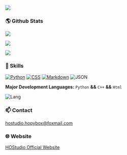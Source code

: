 ![](https://komarev.com/ghpvc/?username=HOStudio123&style=for-the-badge)
### 🌎 Github Stats
![](https://github-profile-summary-cards.vercel.app/api/cards/profile-details?username=HOStudio123&theme=default)

![](https://github-readme-stats.vercel.app/api?username=HOStudio123&title_color=3E79CC&show_icons=true&icon_color=80CAFF&include_all_c)

![](http://github-readme-streak-stats.herokuapp.com?user=HOStudio123)

### 🎨 Skills
[![Python](https://img.shields.io/badge/python-3670A0?style=for-the-badge&logo=python&logoColor=white)](https://www.python.org)
[![CSS](https://img.shields.io/badge/css-1572B6?style=for-the-badge&logo=css3&logoColor=white)](https://www.w3.org/TR/CSS/)
[![Markdown](https://img.shields.io/badge/Markdown-000000?style=for-the-badge&logo=markdown&logoColor=white)](https://daringfireball.net/projects/markdown/)
![JSON](https://img.shields.io/badge/json-5E5C5C?style=for-the-badge&logo=json&logoColor=white)

**Major Development Languages:** `Python` **&&** `C++` **&&** `Html`

![Lang](https://github-readme-stats.vercel.app/api/top-langs/?username=HOStudio123&layout=donut)

### 📫 Contact
hostudio.hopybox@foxmail.com

### 🌐 Website
[HOStudio Official Website](https://hostudio123.github.io/)
